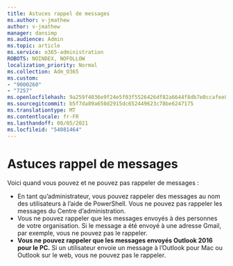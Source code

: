 ```yaml
---
title: Astuces rappel de messages
ms.author: v-jmathew
author: v-jmathew
manager: dansimp
ms.audience: Admin
ms.topic: article
ms.service: o365-administration
ROBOTS: NOINDEX, NOFOLLOW
localization_priority: Normal
ms.collection: Adm_O365
ms.custom:
- "9000260"
- "7257"
ms.openlocfilehash: 9a259f4036e9f24e5f03f5526426df82a6644f8db7e0ccafee8aaa37dcd0f552
ms.sourcegitcommit: b5f7da89a650d2915dc652449623c78be6247175
ms.translationtype: MT
ms.contentlocale: fr-FR
ms.lasthandoff: 08/05/2021
ms.locfileid: "54081464"
---
```

# <a name="tips-about-recalling-messages"></a>Astuces rappel de messages

Voici quand vous pouvez et ne pouvez pas rappeler de messages :

* En tant qu’administrateur, vous pouvez rappeler des messages au nom des utilisateurs à l’aide de PowerShell. Vous ne pouvez pas rappeler les messages du Centre d’administration.
* Vous ne pouvez rappeler que les messages envoyés à des personnes de votre organisation. Si le message a été envoyé à une adresse Gmail, par exemple, vous ne pouvez pas le rappeler.
* **Vous ne pouvez rappeler que les messages envoyés Outlook 2016 pour le PC.** Si un utilisateur envoie un message à l’Outlook pour Mac ou Outlook sur le web, vous ne pouvez pas le rappeler.
